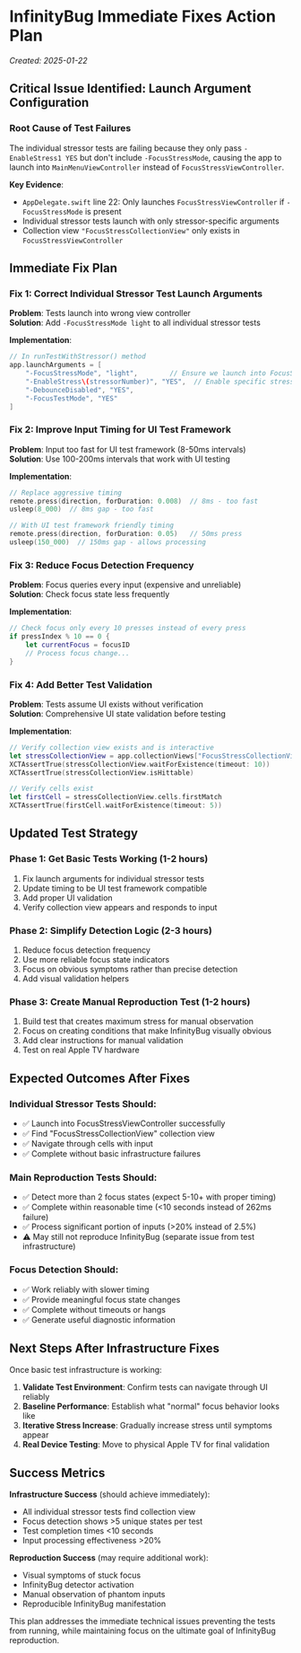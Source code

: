 # InfinityBug Immediate Fixes Action Plan

*Created: 2025-01-22*

## Critical Issue Identified: Launch Argument Configuration

### Root Cause of Test Failures
The individual stressor tests are failing because they only pass `-EnableStress1 YES` but don't include `-FocusStressMode`, causing the app to launch into `MainMenuViewController` instead of `FocusStressViewController`.

**Key Evidence**:
- `AppDelegate.swift` line 22: Only launches `FocusStressViewController` if `-FocusStressMode` is present
- Individual stressor tests launch with only stressor-specific arguments
- Collection view `"FocusStressCollectionView"` only exists in `FocusStressViewController`

## Immediate Fix Plan

### Fix 1: Correct Individual Stressor Test Launch Arguments
**Problem**: Tests launch into wrong view controller  
**Solution**: Add `-FocusStressMode light` to all individual stressor tests

**Implementation**:
```swift
// In runTestWithStressor() method
app.launchArguments = [
    "-FocusStressMode", "light",        // Ensure we launch into FocusStressViewController
    "-EnableStress\(stressorNumber)", "YES",  // Enable specific stressor
    "-DebounceDisabled", "YES",
    "-FocusTestMode", "YES"
]
```

### Fix 2: Improve Input Timing for UI Test Framework
**Problem**: Input too fast for UI test framework (8-50ms intervals)  
**Solution**: Use 100-200ms intervals that work with UI testing

**Implementation**:
```swift
// Replace aggressive timing
remote.press(direction, forDuration: 0.008)  // 8ms - too fast
usleep(8_000)  // 8ms gap - too fast

// With UI test framework friendly timing
remote.press(direction, forDuration: 0.05)   // 50ms press
usleep(150_000)  // 150ms gap - allows processing
```

### Fix 3: Reduce Focus Detection Frequency
**Problem**: Focus queries every input (expensive and unreliable)  
**Solution**: Check focus state less frequently

**Implementation**:
```swift
// Check focus only every 10 presses instead of every press
if pressIndex % 10 == 0 {
    let currentFocus = focusID
    // Process focus change...
}
```

### Fix 4: Add Better Test Validation
**Problem**: Tests assume UI exists without verification  
**Solution**: Comprehensive UI state validation before testing

**Implementation**:
```swift
// Verify collection view exists and is interactive
let stressCollectionView = app.collectionViews["FocusStressCollectionView"]
XCTAssertTrue(stressCollectionView.waitForExistence(timeout: 10))
XCTAssertTrue(stressCollectionView.isHittable)

// Verify cells exist
let firstCell = stressCollectionView.cells.firstMatch
XCTAssertTrue(firstCell.waitForExistence(timeout: 5))
```

## Updated Test Strategy

### Phase 1: Get Basic Tests Working (1-2 hours)
1. Fix launch arguments for individual stressor tests
2. Update timing to be UI test framework compatible
3. Add proper UI validation
4. Verify collection view appears and responds to input

### Phase 2: Simplify Detection Logic (2-3 hours)
1. Reduce focus detection frequency
2. Use more reliable focus state indicators
3. Focus on obvious symptoms rather than precise detection
4. Add visual validation helpers

### Phase 3: Create Manual Reproduction Test (1-2 hours)
1. Build test that creates maximum stress for manual observation
2. Focus on creating conditions that make InfinityBug visually obvious
3. Add clear instructions for manual validation
4. Test on real Apple TV hardware

## Expected Outcomes After Fixes

### Individual Stressor Tests Should:
- ✅ Launch into FocusStressViewController successfully
- ✅ Find "FocusStressCollectionView" collection view
- ✅ Navigate through cells with input
- ✅ Complete without basic infrastructure failures

### Main Reproduction Tests Should:
- ✅ Detect more than 2 focus states (expect 5-10+ with proper timing)
- ✅ Complete within reasonable time (<10 seconds instead of 262ms failure)
- ✅ Process significant portion of inputs (>20% instead of 2.5%)
- ⚠️ May still not reproduce InfinityBug (separate issue from test infrastructure)

### Focus Detection Should:
- ✅ Work reliably with slower timing
- ✅ Provide meaningful focus state changes
- ✅ Complete without timeouts or hangs
- ✅ Generate useful diagnostic information

## Next Steps After Infrastructure Fixes

Once basic test infrastructure is working:

1. **Validate Test Environment**: Confirm tests can navigate through UI reliably
2. **Baseline Performance**: Establish what "normal" focus behavior looks like  
3. **Iterative Stress Increase**: Gradually increase stress until symptoms appear
4. **Real Device Testing**: Move to physical Apple TV for final validation

## Success Metrics

**Infrastructure Success** (should achieve immediately):
- All individual stressor tests find collection view
- Focus detection shows >5 unique states per test
- Test completion times <10 seconds
- Input processing effectiveness >20%

**Reproduction Success** (may require additional work):
- Visual symptoms of stuck focus
- InfinityBug detector activation
- Manual observation of phantom inputs
- Reproducible InfinityBug manifestation

This plan addresses the immediate technical issues preventing the tests from running, while maintaining focus on the ultimate goal of InfinityBug reproduction. 